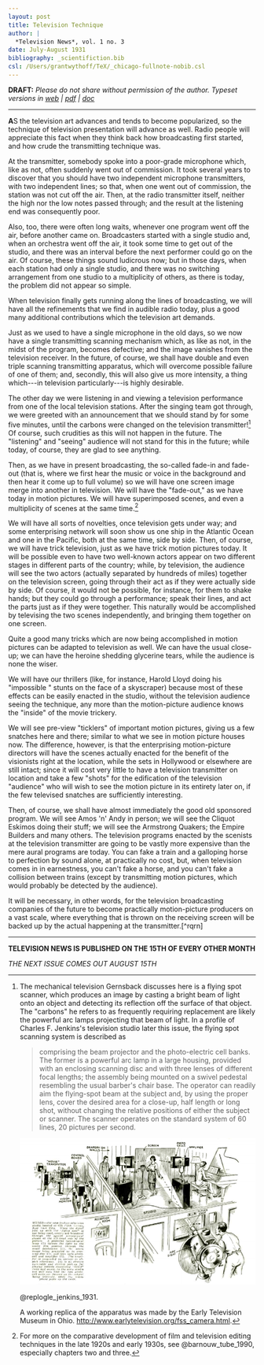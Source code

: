 ```yaml
---
layout: post
title: Television Technique
author: |
  *Television News*, vol. 1 no. 3
date: July-August 1931
bibliography: _scientifiction.bib
csl: /Users/grantwythoff/TeX/_chicago-fullnote-nobib.csl
---
```


**DRAFT:** *Please do not share without permission of the author. Typeset versions in [web](http://gernsback.wythoff.net/193107_television_technique.html) \| [pdf](https://github.com/gwijthoff/perversity_of_things/blob/gh-pages/typeset_drafts/193107_television_technique.pdf?raw=true) \| [doc](https://github.com/gwijthoff/perversity_of_things/blob/gh-pages/typeset_drafts/193107_television_technique.docx)*

* * * * * * * * 

**A**S the television art advances and tends to become popularized, so the technique of television presentation will advance as well.  Radio people will appreciate this fact when they think back how broadcasting first started, and how crude the transmitting technique was.

At the transmitter, somebody spoke into a poor-grade microphone which, like as not, often suddenly went out of commission. It took several years to discover that you should have two independent microphone transmitters, with two independent lines; so that, when one went out of commission, the station was not cut off the air. Then, at the radio transmitter itself, neither the high nor the low notes passed through; and the result at the listening end was consequently poor.

Also, too, there were often long waits, whenever one program went off the air, before another came on. Broadcasters started with a single studio and, when an orchestra went off the air, it took some time to get out of the studio, and there was an interval before the next performer could go on the air. Of course, these things sound ludicrous now; but in those days, when each station had only a single studio, and there was no switching arrangement from one studio to a multiplicity of others, as there is today, the problem did not appear so simple.

When television finally gets running along the lines of broadcasting, we will have all the refinements that we find in audible radio today, plus a good many additional contributions which the television art demands.

Just as we used to have a single microphone in the old days, so we now have a single transmitting scanning mechanism which, as like as not, in the midst of the program, becomes defective; and the image vanishes from the television receiver. In the future, of course, we shall have double and even triple scanning transmitting apparatus, which will overcome possible failure of one of them; and, secondly, this will also give us more intensity, a thing which---in television particularly---is highly desirable.

The other day we were listening in and viewing a television performance from one of the local television stations. After the singing team got through, we were greeted with an announcement that we should stand by for some five minutes, until the carbons were changed on the television transmitter![^C] Of course, such crudities as this will not happen in the future. The "listening" and "seeing" audience will not stand for this in the future; while today, of course, they are glad to see anything.

Then, as we have in present broadcasting, the so-called fade-in and fade-out (that is, where we first hear the music or voice in the background and then hear it come up to full volume) so we will have one screen image merge into another in television. We will have the "fade-out," as we have today in motion pictures. We will have superimposed scenes, and even a multiplicity of scenes at the same time.[^edt]

We will have all sorts of novelties, once television gets under way; and some enterprising network will soon show us one ship in the Atlantic Ocean and one in the Pacific, both at the same time, side by side. Then, of course, we will have trick television, just as we have trick motion pictures today. It will be possible even to have two well-known actors appear on two different stages in different parts of the country; while, by television, the audience will see the two actors (actually separated by hundreds of miles) together on the television screen, going through their act as if they were actually side by side. Of course, it would not be possible, for instance, for them to shake hands; but they could go through a performance; speak their lines, and act the parts just as if they were together. This naturally would be accomplished by televising the two scenes independently, and bringing them together on one screen.

Quite a good many tricks which are now being accomplished in motion pictures can be adapted to television as well. We can have the usual close-up; we can have the heroine shedding glycerine tears, while the audience is none the wiser.

We will have our thrillers (like, for instance, Harold Lloyd doing his "impossible " stunts on the face of a skyscraper) because most of these effects can be easily enacted in the studio, without the television audience seeing the technique, any more than the motion-picture audience knows the "inside" of the movie trickery.

We will see pre-view "ticklers" of important motion pictures, giving us a few snatches here and there; similar to what we see in motion picture houses now. The difference, however, is that the enterprising motion-picture directors will have the scenes actually enacted for the benefit of the visionists right at the location, while the sets in Hollywood or elsewhere are still intact; since it will cost very little to have a television transmitter on location and take a few "shots" for the edification of the television "audience" who will wish to see the motion picture in its entirety later on, if the few televised snatches are sufficiently interesting.

Then, of course, we shall have almost immediately the good old sponsored program. We will see Amos 'n' Andy in person; we will see the Cliquot Eskimos doing their stuff; we will see the Armstrong Quakers; the Empire Builders and many others. The television programs enacted by the scenists at the television transmitter are going to be vastly more expensive than the mere aural programs are today. You can fake a train and a galloping horse to perfection by sound alone, at practically no cost, but, when television comes in in earnestness, you can't fake a horse, and you can't fake a collision between trains (except by transmitting motion pictures, which would probably be detected by the audience).

It will be necessary, in other words, for the television broadcasting companies of the future to become practically motion-picture producers on a vast scale, where everything that is thrown on the receiving screen will be backed up by the actual happening at the transmitter.[^rqrn]

* * * * * * * * 

**TELEVISION NEWS IS PUBLISHED ON THE 15TH OF EVERY OTHER MONTH**

*THE NEXT ISSUE COMES OUT AUGUST 15TH*

[^C]: The mechanical television Gernsback discusses here is a flying spot scanner, which produces an image by casting a bright beam of light onto an object and detecting its reflection off the surface of that object.  The "carbons" he refers to as frequently requiring replacement are likely the powerful arc lamps projecting that beam of light.  In a profile of Charles F. Jenkins's television studio later this issue, the flying spot scanning system is described as

    > comprising the beam projector and the photo-electric cell banks.  The former is a powerful arc lamp in a large housing, provided with an enclosing scanning disc and with three lenses of different focal lengths; the assembly being mounted on a swivel pedestal resembling the usual barber's chair base.  The operator can readily aim the flying-spot beam at the subject and, by using the proper lens, cover the desired area for a close-up, half length or long shot, without changing the relative positions of either the subject or scanner.  The scanner operates on the standard system of 60 lines, 20 pictures per second.
    
    ![](images/flying_spot.png) <!-- no figure -->
    
    @replogle_jenkins_1931.
    
    A working replica of the apparatus was made by the Early Television Museum in Ohio. <http://www.earlytelevision.org/fss_camera.html>.

[^edt]: For more on the comparative development of film and television editing techniques in the late 1920s and early 1930s, see @barnouw_tube_1990, especially chapters two and three.